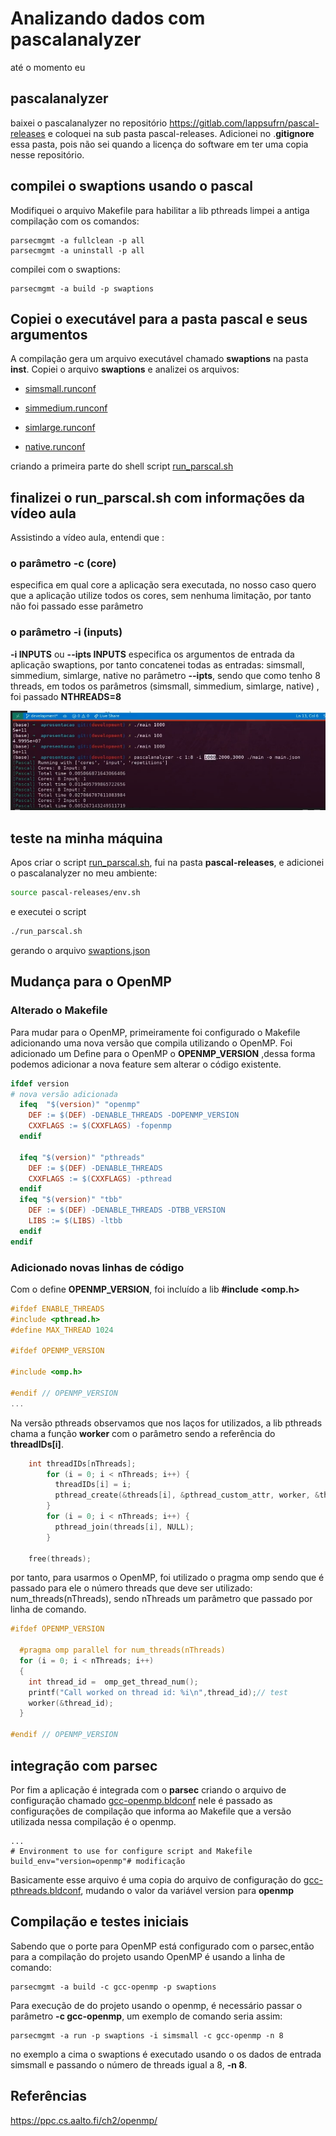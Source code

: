 # Analizando dados com pascalanalyzer

até o momento eu

## pascalanalyzer

baixei o pascalanalyzer no repositório https://gitlab.com/lappsufrn/pascal-releases e coloquei na sub pasta pascal-releases.
Adicionei no .**gitignore** essa pasta, pois não sei quando a licença do software em ter uma copia nesse repositório.   

## compilei o swaptions usando o pascal

Modifiquei o arquivo Makefile para habilitar a lib pthreads
limpei a antiga compilação com os comandos:
```shell
parsecmgmt -a fullclean -p all
parsecmgmt -a uninstall -p all
```
compilei com o swaptions:

```shell
parsecmgmt -a build -p swaptions
```

## Copiei o executável para a pasta pascal e seus argumentos

A compilação gera um arquivo executável chamado __swaptions__ na pasta __inst__.
Copiei o arquivo __swaptions__ e analizei os arquivos:

- [simsmall.runconf](../pkgs/apps/swaptions/parsec/simsmall.runconf)

- [simmedium.runconf](../pkgs/apps/swaptions/parsec/simmedium.runconf)

- [simlarge.runconf](../pkgs/apps/swaptions/parsec/simlarge.runconf)

- [native.runconf](../pkgs/apps/swaptions/parsec/native.runconf)

criando a primeira parte do shell script [run_parscal.sh](run_parscal.sh)

## finalizei o run_parscal.sh com informações da vídeo aula

Assistindo a vídeo aula, entendi que :

### o parâmetro **-c (core)**
especifica em qual core a aplicação sera executada, no nosso caso
quero que a aplicação utilize todos os cores, sem nenhuma limitação, por tanto não foi passado esse parâmetro 

### o parâmetro **-i (inputs)**
**-i INPUTS** ou **--ipts INPUTS** especifica os argumentos de entrada da aplicação swaptions, por tanto concatenei todas as entradas: simsmall, simmedium, simlarge, native no parâmetro
**--ipts**, sendo que como tenho  8 threads, em todos os parâmetros (simsmall, simmedium, simlarge, native) , foi passado **NTHREADS=8**

![aula_remota_exemplo_pascalanalyzer](aula_remota_exemplo_pascalanalyzer.png)

## teste na minha máquina

Apos criar o script [run_parscal.sh](run_parscal.sh), fui na
pasta **pascal-releases**, e adicionei o pascalanalyzer no meu ambiente:
```zsh
source pascal-releases/env.sh 
```
e executei o script
```zsh
./run_parscal.sh
```

gerando o arquivo [swaptions.json](swaptions.json)


## Mudança para o OpenMP

### Alterado o Makefile
Para mudar para o OpenMP, primeiramente foi configurado o Makefile adicionando
uma nova versão que compila utilizando o OpenMP. Foi adicionado um Define para o
OpenMP o **OPENMP_VERSION** ,dessa forma podemos adicionar a nova feature sem alterar o código existente.


```Makefile
ifdef version
# nova versão adicionada
  ifeq  "$(version)" "openmp" 
	DEF := $(DEF) -DENABLE_THREADS -DOPENMP_VERSION
	CXXFLAGS := $(CXXFLAGS) -fopenmp
  endif

  ifeq "$(version)" "pthreads" 
    DEF := $(DEF) -DENABLE_THREADS
    CXXFLAGS := $(CXXFLAGS) -pthread
  endif
  ifeq "$(version)" "tbb"
    DEF := $(DEF) -DENABLE_THREADS -DTBB_VERSION
    LIBS := $(LIBS) -ltbb
  endif
endif
```

### Adicionado novas linhas de código

Com o define **OPENMP_VERSION**, foi incluído a lib **#include <omp.h>**

```c++
#ifdef ENABLE_THREADS
#include <pthread.h>
#define MAX_THREAD 1024

#ifdef OPENMP_VERSION

#include <omp.h>

#endif // OPENMP_VERSION
...
```
Na versão pthreads observamos que nos laços for utilizados,
a lib pthreads chama a função **worker** com o parâmetro sendo a referência do **threadIDs[i]**. 

```c++
	int threadIDs[nThreads];
        for (i = 0; i < nThreads; i++) {
          threadIDs[i] = i;
          pthread_create(&threads[i], &pthread_custom_attr, worker, &threadIDs[i]);// thread_id
        }
        for (i = 0; i < nThreads; i++) {
          pthread_join(threads[i], NULL);
        }

	free(threads);
```
por tanto, para usarmos o OpenMP, foi utilizado o pragma omp
sendo que é passado para ele o número threads que deve ser utilizado: num_threads(nThreads), sendo nThreads um parâmetro
que passado por linha de comando.

```c++
#ifdef OPENMP_VERSION

  #pragma omp parallel for num_threads(nThreads) 
  for (i = 0; i < nThreads; i++)
  {
    int thread_id =  omp_get_thread_num();
    printf("Call worked on thread id: %i\n",thread_id);// test
    worker(&thread_id);
  }

#endif // OPENMP_VERSION

```


## integração com parsec

Por fim a aplicação é integrada com o **parsec** criando o arquivo de configuração chamado [gcc-openmp.bldconf](.../../../pkgs/apps/swaptions/parsec/gcc-openmp.bldconf)
nele é passado as configurações de compilação que informa
ao Makefile que a versão utilizada nessa compilação é o openmp.
```shell
...
# Environment to use for configure script and Makefile
build_env="version=openmp"# modificação 
```
Basicamente esse arquivo é uma copia do arquivo de configuração do
[gcc-pthreads.bldconf](.../../../pkgs/apps/swaptions/parsec/gcc-pthreads.bldconf), mudando o valor da variável version
para **openmp**

## Compilação e testes iniciais

Sabendo que o porte para OpenMP está configurado com o parsec,então para a compilação do projeto usando OpenMP é usando a linha de comando:

```shell
parsecmgmt -a build -c gcc-openmp -p swaptions
```

Para execução de do projeto usando o openmp, é necessário passar o
parâmetro **-c gcc-openmp**, um exemplo de comando seria assim:

```shell
parsecmgmt -a run -p swaptions -i simsmall -c gcc-openmp -n 8
```
no exemplo a cima o swaptions é executado usando o os dados de entrada simsmall e passando o número de threads igual a 8, **-n 8**.


## Referências
https://ppc.cs.aalto.fi/ch2/openmp/